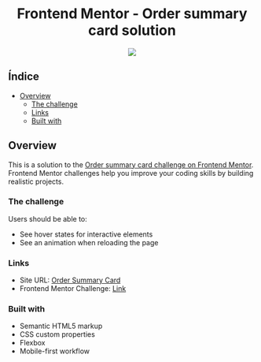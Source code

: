 <h1 align="center">
	Frontend Mentor - Order summary card solution
</h1>

<div align="center">
 <img src="https://cdn.discordapp.com/attachments/1004504690974801981/1025474353204310046/card-desktop2.png">
</div>

## Índice

- [Overview](#overview)
  - [The challenge](#the-challenge)
  - [Links](#links)
  - [Built with](#built-with)

## Overview

This is a solution to the [Order summary card challenge on Frontend Mentor](https://www.frontendmentor.io/challenges/order-summary-component-QlPmajDUj).  
Frontend Mentor challenges help you improve your coding skills by building realistic projects.

### The challenge

Users should be able to:

- See hover states for interactive elements
- See an animation when reloading the page

### Links

- Site URL: [Order Summary Card](#)
- Frontend Mentor Challenge: [Link](https://www.frontendmentor.io/challenges/order-summary-component-QlPmajDUj/hub/order-summary-component-h99HayMiMK)

### Built with

- Semantic HTML5 markup
- CSS custom properties
- Flexbox
- Mobile-first workflow
